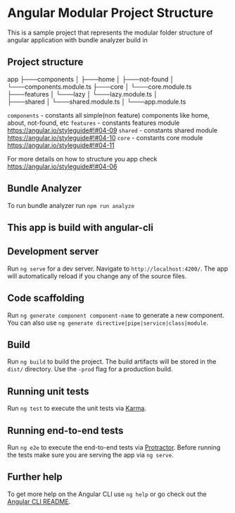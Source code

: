 # Angular Modular Project Structure

This is a sample project that represents the modular folder structure of angular application with bundle analyzer build in

## Project structure

 app
   ├───components
   │   ├───home
   │   ├───not-found
	 │   └───components.module.ts
   ├───core
	 │   └───core.module.ts
   ├───features
   │   └───lazy
	 │			 └───lazy.module.ts
	 │   
   ├───shared
	 │	 └───shared.module.ts
   │
   └───app.module.ts 	 
	 
`components` - constants all simple(non feature) components like home, about, not-found, etc
`features` - constants features module https://angular.io/styleguide#!#04-09
`shared` - constants shared module https://angular.io/styleguide#!#04-10
`core` - constants core module https://angular.io/styleguide#!#04-11 

For more details on how to structure you app check https://angular.io/styleguide#!#04-06

## Bundle Analyzer
To run bundle analyzer run `npm run analyze`

## This app is build with angular-cli

## Development server

Run `ng serve` for a dev server. Navigate to `http://localhost:4200/`. The app will automatically reload if you change any of the source files.

## Code scaffolding

Run `ng generate component component-name` to generate a new component. You can also use `ng generate directive|pipe|service|class|module`.

## Build

Run `ng build` to build the project. The build artifacts will be stored in the `dist/` directory. Use the `-prod` flag for a production build.

## Running unit tests

Run `ng test` to execute the unit tests via [Karma](https://karma-runner.github.io).

## Running end-to-end tests

Run `ng e2e` to execute the end-to-end tests via [Protractor](http://www.protractortest.org/).
Before running the tests make sure you are serving the app via `ng serve`.

## Further help

To get more help on the Angular CLI use `ng help` or go check out the [Angular CLI README](https://github.com/angular/angular-cli/blob/master/README.md).
